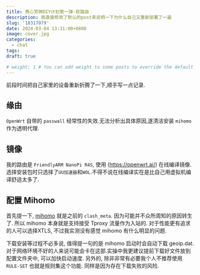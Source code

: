 ```yaml
---
title: 费心劳神DIY计划第一弹-软路由
description: 我直接修改了默认的post来说明一下为什么自己又重新部署了一遍
slug: '18317079'
date: 2024-03-04 13:31:00+0800
image: cover.jpg
categories:
  - chat
tags:
draft: true

# weight: 1 # You can add weight to some posts to override the default sorting (date descending)
---
```


前段时间把自己家里的设备重新折腾了一下,顺手写一点记录.

## 缘由

`OpenWrt` 自带的 `passwall` 经常性的失效.无法分析出具体原因,遂清洁安装 `mihomo` 作为透明代理.

## 镜像

我的路由是 `FriendlyARM NanoPi R4S`, 使用 (https://openwrt.ai/) 在线编译镜像. 选择安装包时只选择了`UU加速器`和`WOL`.不得不说在线编译实在是比自己用虚拟机编译舒适太多了.

## 配置 Mihomo

首先提一下, [mihomo](https://github.com/MetaCubeX/mihomo) 就是之前的 `clash_meta`. 因为可能并不众所周知的原因转生了. 所以 mihomo 本身就是支持接受 Tproxy 流量作为入站的. 对于性能更有追求的人可以选择XTLS, 不过我实测没有感觉 mihomo 有什么明显的问题.

下载安装等过程不必多说, 值得提一句的是 mihomo 启动时会自动下载 geoip.dat. 对于网络环境不好的人来说可能会卡在这部.实操中我更建议提前下载好文件放到配置文件夹中, 可以加快启动速度. 另外的, 除非非常有必要我个人不推荐使用 `RULE-SET` 也就是规则集这个功能. 同样是因为存在下载失败的风险.